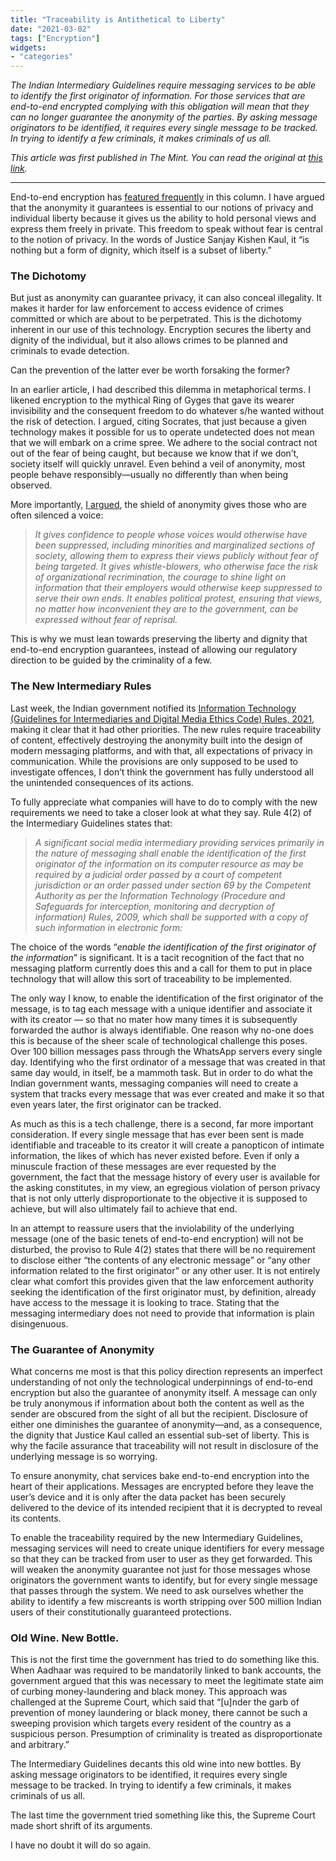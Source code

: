```yaml
---
title: "Traceability is Antithetical to Liberty"
date: "2021-03-02"
tags: ["Encryption"]
widgets: 
- "categories"
---
```


*The Indian Intermediary Guidelines require messaging services to be able to identify the first originator of information. For those services that are end-to-end encrypted complying with this obligation will mean that they can no longer guarantee the anonymity of the parties. By asking message originators to be identified, it requires every single message to be tracked. In trying to identify a few criminals, it makes criminals of us all.*
<!--more-->

*This article was first published in The Mint. You can read the original at [this link](https://www.livemint.com/opinion/columns/lets-not-snatch-liberty-away-by-busting-end-to-end-encryption-11614700491427.html).*

---

End-to-end encryption has [featured frequently](/26/february/2020/the-trade-off-between-privacy-and-content-traceability/) in this column. I have argued that the anonymity it guarantees is essential to our notions of privacy and individual liberty because it gives us the ability to hold personal views and express them freely in private. This freedom to speak without fear is central to the notion of privacy. In the words of Justice Sanjay Kishen Kaul, it “is nothing but a form of dignity, which itself is a subset of liberty.”

### The Dichotomy

But just as anonymity can guarantee privacy, it can also conceal illegality. It makes it harder for law enforcement to access evidence of crimes committed or which are about to be perpetrated. This is the dichotomy inherent in our use of this technology. Encryption secures the liberty and dignity of the individual, but it also allows crimes to be planned and criminals to evade detection.

Can the prevention of the latter ever be worth forsaking the former?

In an earlier article, I had described this dilemma in metaphorical terms. I likened encryption to the mythical Ring of Gyges that gave its wearer invisibility and the consequent freedom to do whatever s/he wanted without the risk of detection. I argued, citing Socrates, that just because a given technology makes it possible for us to operate undetected does not mean that we will embark on a crime spree. We adhere to the social contract not out of the fear of being caught, but because we know that if we don’t, society itself will quickly unravel. Even behind a veil of anonymity, most people behave responsibly—usually no differently than when being observed.

More importantly, [I argued](28/august/2019/end-to-end-encryption-must-be-retained-at-all-cost/), the shield of anonymity gives those who are often silenced a voice:

> *It gives confidence to people whose voices would otherwise have been suppressed, including minorities and marginalized sections of society, allowing them to express their views publicly without fear of being targeted. It gives whistle-blowers, who otherwise face the risk of organizational recrimination, the courage to shine light on information that their employers would otherwise keep suppressed to serve their own ends. It enables political protest, ensuring that views, no matter how inconvenient they are to the government, can be expressed without fear of reprisal.*

This is why we must lean towards preserving the liberty and dignity that end-to-end encryption guarantees, instead of allowing our regulatory direction to be guided by the criminality of a few.

### The New Intermediary Rules

Last week, the Indian government notified its [Information Technology (Guidelines for Intermediaries and Digital Media Ethics Code) Rules, 2021](https://static.pib.gov.in/WriteReadData/specificdocs/documents/2021/feb/doc202122521.pdf), making it clear that it had other priorities. The new rules require traceability of content, effectively destroying the anonymity built into the design of modern messaging platforms, and with that, all expectations of privacy in communication. While the provisions are only supposed to be used to investigate offences, I don’t think the government has fully understood all the unintended consequences of its actions.

To fully appreciate what companies will have to do to comply with the new requirements we need to take a closer look at what they say. Rule 4(2) of the Intermediary Guidelines states that:

> *A significant social media intermediary providing services primarily in the nature of messaging shall enable the identification of the first originator of the information on its computer resource as may be required by a judicial order passed by a court of competent jurisdiction or an order passed under section 69 by the Competent Authority as per the Information Technology (Procedure and Safeguards for interception, monitoring and decryption of information) Rules, 2009, which shall be supported with a copy of such information in electronic form:*

The choice of the words “*enable the identification of the first originator of the information*” is significant. It is a tacit recognition of the fact that no messaging platform currently does this and a call for them to put in place technology that will allow this sort of traceability to be implemented.

The only way I know, to enable the identification of the first originator of the message, is to tag each message with a unique identifier and associate it with its creator — so that no mater how many times it is subsequently forwarded the author is always identifiable. One reason why no-one does this is because of the sheer scale of technological challenge this poses. Over 100 billion messages pass through the WhatsApp servers every single day. Identifying who the first ordinator of a message that was created in that same day would, in itself, be a mammoth task. But in order to do what the Indian government wants, messaging companies will need to create a system that tracks every message that was ever created and make it so that even years later, the first originator can be tracked.

As much as this is a tech challenge, there is a second, far more important consideration. If every single message that has ever been sent is made identifiable and traceable to its creator it will create a panopticon of intimate information, the likes of which has never existed before. Even if only a minuscule fraction of these messages are ever requested by the government, the fact that the message history of every user is available for the asking constitutes, in my view, an egregious violation of person privacy that is not only utterly disproportionate to the objective it is supposed to achieve, but will also ultimately fail to achieve that end.

In an attempt to reassure users that the inviolability of the underlying message (one of the basic tenets of end-to-end encryption) will not be disturbed, the proviso to Rule 4(2) states that there will be no requirement to disclose either “the contents of any electronic message” or “any other information related to the first originator” or any other user. It is not entirely clear what comfort this provides given that the law enforcement authority seeking the identification of the first originator must, by definition, already have access to the message it is looking to trace. Stating that the messaging intermediary does not need to provide that information is plain disingenuous.

### The Guarantee of Anonymity

What concerns me most is that this policy direction represents an imperfect understanding of not only the technological underpinnings of end-to-end encryption but also the guarantee of anonymity itself. A message can only be truly anonymous if information about both the content as well as the sender are obscured from the sight of all but the recipient. Disclosure of either one diminishes the guarantee of anonymity—and, as a consequence, the dignity that Justice Kaul called an essential sub-set of liberty. This is why the facile assurance that traceability will not result in disclosure of the underlying message is so worrying.

To ensure anonymity, chat services bake end-to-end encryption into the heart of their applications. Messages are encrypted before they leave the user’s device and it is only after the data packet has been securely delivered to the device of its intended recipient that it is decrypted to reveal its contents.

To enable the traceability required by the new Intermediary Guidelines, messaging services will need to create unique identifiers for every message so that they can be tracked from user to user as they get forwarded. This will weaken the anonymity guarantee not just for those messages whose originators the government wants to identify, but for every single message that passes through the system. We need to ask ourselves whether the ability to identify a few miscreants is worth stripping over 500 million Indian users of their constitutionally guaranteed protections.

### Old Wine. New Bottle.

This is not the first time the government has tried to do something like this. When Aadhaar was required to be mandatorily linked to bank accounts, the government argued that this was necessary to meet the legitimate state aim of curbing money-laundering and black money. This approach was challenged at the Supreme Court, which said that “[u]nder the garb of prevention of money laundering or black money, there cannot be such a sweeping provision which targets every resident of the country as a suspicious person. Presumption of criminality is treated as disproportionate and arbitrary.”

The Intermediary Guidelines decants this old wine into new bottles. By asking message originators to be identified, it requires every single message to be tracked. In trying to identify a few criminals, it makes criminals of us all.

The last time the government tried something like this, the Supreme Court made short shrift of its arguments.

I have no doubt it will do so again.
